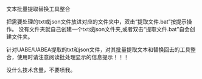 文本批量提取替换工具整合

把需要处理的txt或json文件放进对应的文件夹中，双击“提取文件.bat”按提示操作。
没有文件夹就自己创建一个txt或json文件夹,或者双击“提取文件.bat”自会创建文件夹。

针对UABE/UABEA提取的txt和json文件，对其批量提取文本和替换回去的工具整合，使用时请注意阅读批处理显示的信息提示！！！

没什么技术含量，不要喷我。
